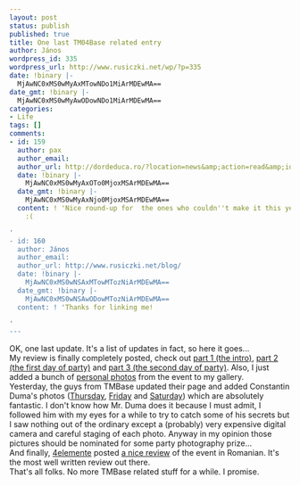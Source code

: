 ```yaml
---
layout: post
status: publish
published: true
title: One last TM04Base related entry
author: János
wordpress_id: 335
wordpress_url: http://www.rusiczki.net/wp/?p=335
date: !binary |-
  MjAwNC0xMS0wMyAxMTowNDo1MiArMDEwMA==
date_gmt: !binary |-
  MjAwNC0xMS0wMyAwODowNDo1MiArMDEwMA==
categories:
- Life
tags: []
comments:
- id: 159
  author: pax
  author_email: 
  author_url: http://dordeduca.ro/?location=news&amp;action=read&amp;id=1340
  date: !binary |-
    MjAwNC0xMS0wMyAxOTo0MjoxMSArMDEwMA==
  date_gmt: !binary |-
    MjAwNC0xMS0wMyAxNjo0MjoxMSArMDEwMA==
  content: ! 'Nice round-up for  the ones who couldn''t make it this year - me included
    :(

'
- id: 160
  author: János
  author_email: 
  author_url: http://www.rusiczki.net/blog/
  date: !binary |-
    MjAwNC0xMS0wNSAxMTowMTozNiArMDEwMA==
  date_gmt: !binary |-
    MjAwNC0xMS0wNSAwODowMTozNiArMDEwMA==
  content: ! 'Thanks for linking me!

'
---
```

<p>OK, one last update. It's a list of updates in fact, so here it goes...<br />
My review is finally completely posted, check out <a href="http://www.rusiczki.net/blog/archives/2004/10/19/another_edition_is_over_part_1">part 1 (the intro)</a>, <a href="http://www.rusiczki.net/blog/archives/2004/10/28/another_edition_is_over_the_late_part_2">part 2 (the first day of party)</a> and <a href="http://www.rusiczki.net/blog/archives/2004/11/01/another_edition_is_over_the_not_so_late_part_3">part 3 (the second day of party)</a>. Also, I just added a bunch of <a href="http://www.rusiczki.net/gallery/tm04base_personal_photos/">personal photos</a> from the event to my gallery.<br />
Yesterday, the guys from TMBase updated their page and added Constantin Duma's photos (<a href="http://www.tmbase.ro/gallery.php?lang=ro&amp;thisDir=2004.10.14-tm04base_day_1">Thursday</a>, <a href="http://www.tmbase.ro/gallery.php?lang=ro&amp;thisDir=2004.10.15-tm04base_day_2">Friday</a> and <a href="http://www.tmbase.ro/gallery.php?lang=ro&amp;thisDir=2004.10.16-tm04base_day_3">Saturday</a>) which are absolutely fantastic. I don't know how Mr. Duma does it because I must admit, I followed him with my eyes for a while to try to catch some of his secrets but I saw nothing out of the ordinary except a (probably) very expensive digital camera and careful staging of each photo. Anyway in my opinion those pictures should be nominated for some party photography prize...<br />
And finally, <a href="http://www.4elemente.ro">4elemente</a> posted <a href="http://www.4elemente.ro/Evenimente/event18.htm">a nice review</a> of the event in Romanian. It's the most well written review out there.<br />
That's all folks. No more TMBase related stuff for a while. I promise.</p>
